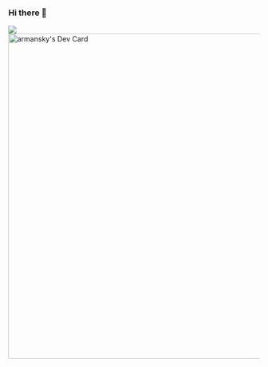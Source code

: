 ### Hi there 👋

<!--
**DrArmansky/DrArmansky** is a ✨ _special_ ✨ repository because its `README.md` (this file) appears on your GitHub profile.

Here are some ideas to get you started:

- 🔭 I’m currently working on ...
- 🌱 I’m currently learning ...
- 👯 I’m looking to collaborate on ...
- 🤔 I’m looking for help with ...
- 💬 Ask me about ...
- 📫 How to reach me: ...
- 😄 Pronouns: ...
- ⚡ Fun fact: ...
-->

<image src="https://www.codewars.com/users/DrArmansky/badges/large">
<a href="https://app.daily.dev/armansky"><img src="https://api.daily.dev/devcards/v2/_9ateWMml.png?r=w2r&type=wide" width="652" alt="armansky's Dev Card"/></a>
